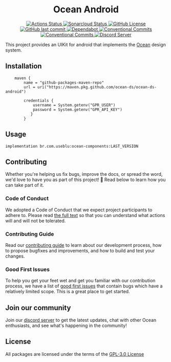 <h1 align="center">Ocean Android</h1>

<p align="center">
  <a href="https://github.com/ocean-ds/ocean-android/actions">
    <img alt="Actions Status" src="https://github.com/ocean-ds/ocean-android/workflows/CI/badge.svg">
  </a>
  <a href="https://sonarcloud.io/dashboard?id=ocean-ds_ocean-android">
    <img alt="Sonarcloud Status" src="https://sonarcloud.io/api/project_badges/measure?project=ocean-ds_ocean-android&metric=alert_status">
  </a>
  <a href="https://github.com/ocean-ds/ocean-android/blob/master/LICENSE">
    <img alt="GitHub License" src="https://img.shields.io/github/license/ocean-ds/ocean-android">
  </a>
  <a href="https://github.com/ocean-ds/ocean-android/graphs/commit-activity">
    <img alt="GitHub last commit" src="https://img.shields.io/github/last-commit/ocean-ds/ocean-android">
  </a>
  <a href="https://github.com/ocean-ds/ocean-android/network/updates">
    <img alt="Dependabot" src="https://img.shields.io/badge/Dependabot-enabled-brightgreen">
  </a>
  <a href="https://conventionalcommits.org">
    <img alt="Conventional Commits" src="https://img.shields.io/badge/Conventional%20Commits-1.0.0-yellow.svg">
  </a>
  <a href="http://makeapullrequest.com">
    <img alt="Conventional Commits" src="https://img.shields.io/badge/PRs-welcome-brightgreen.svg">
  </a>
  <a href="https://discord.gg/hDWzGPKuG2">
    <img alt="Discord Server" src="https://img.shields.io/discord/875438252172136468.svg?color=7389D8&labelColor=6A7EC2&logo=discord&logoColor=ffffff">
  </a>
</p>

This project provides an UIKit for android that implements the [Ocean](https://zeroheight.com/9c9b2b3aa/p/257272-ocean-ds/t/968532) design system.

## Installation

```
    maven {
        name = "github-packages-maven-repo"
        url = uri("https://maven.pkg.github.com/ocean-ds/ocean-ds-android")

        credentials {
            username = System.getenv("GPR_USER")
            password = System.getenv("GPR_API_KEY")
           }
        }
```

## Usage

```
implementation br.com.useblu:ocean-components:LAST_VERSION
```

## Contributing

Whether you're helping us fix bugs, improve the docs, or spread the word, we'd love to have you as part of this project! :blue_heart: Read below to learn how you can take part of it.

### Code of Conduct

We adopted a Code of Conduct that we expect project participants to adhere to. Please read [the full text](.github/CODE_OF_CONDUCT.md) so that you can understand what actions will and will not be tolerated.

### Contributing Guide

Read our [contributing guide](.github/CONTRIBUTING.md) to learn about our development process, how to propose bugfixes and improvements, and how to build and test your changes.

### Good First Issues

To help you get your feet wet and get you familiar with our contribution process, we have a list of [good first issues](https://github.com/ocean-ds/ocean-android/labels/good%20first%20issue) that contain bugs which have a relatively limited scope. This is a great place to get started.

## Join our community

Join our [discord server](https://discord.gg/hDWzGPKuG2) to get the latest updates, chat with other Ocean enthusiasts, and see what's happening in the community!

## License

All packages are licensed under the terms of the [GPL-3.0 License](LICENSE)

